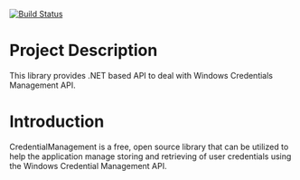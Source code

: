[![Build Status](https://dev.azure.com/jasonallen0964/Pipelines/_apis/build/status/jallen-aveva.credentialmanagement?branchName=master)](https://dev.azure.com/jasonallen0964/Pipelines/_build/latest?definitionId=1&branchName=master)

# Project Description
This library provides .NET based API to deal with Windows Credentials Management API.


# Introduction

CredentialManagement is a free, open source library that can be utilized to help the application manage storing and retrieving of user credentials using the Windows Credential Management API.
